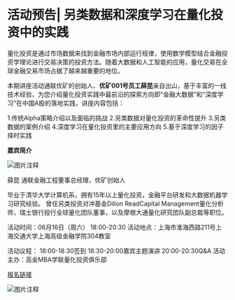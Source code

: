 # 活动预告| 另类数据和深度学习在量化投资中的实践

量化投资是通过市场数据来找到金融市场内部运行规律，使用数学模型结合金融投资学理论进行交易决策的投资方法。随着大数据和人工智能的应用，量化交易在全球金融交易市场占据了越来越重要的地位。

本期讲座活动通联优矿的创始人、**优矿001号员工薛昆**亲自出山，基于丰富的一线技术经验，为您介绍量化投资实践中最前沿的探索方向即“金融大数据”和“深度学习”在中国A股的落地实践，讲座内容包括：

1.传统Alpha策略介绍以及面临的挑战
2.另类数据对量化投资的革命性提升
3.另类数据的案例介绍
4.深度学习在量化投资里的主要应用方向
5.基于深度学习的因子择时实践

**嘉宾简介**

![图片注释](http://storage-uqer.datayes.com/564aee87f9f06c4446b4829b/0b3c544c-687a-11e8-889a-0242ac140002)

薛昆
通联金融工程董事总经理，优矿创始人

毕业于清华大学计算机系，拥有15年以上量化投资，金融平台研发和大数据机器学习研究经验。
曾任另类投资对冲基金Dillon ReadCapital Management量化分析师，瑞士银行投行全球量化团队董事，以及摩根大通量化研究团队副总裁等职位。

活动时间：06月16日（周六） 18:00-20:30
活动地点：上海市淮海西路211号上海交通大学上海高级金融学院304教室

活动议程：
18:00-18:30签到
18:30-20:00嘉宾主题演讲
20:00-20:30Q&A
活动主办：高金MBA学联量化投资俱乐部

[报名链接](https://www.wenjuan.com/s/Nziaay/)

![图片注释](http://storage-uqer.datayes.com/564aee87f9f06c4446b4829b/27ff3672-6879-11e8-952d-0242ac140002)

